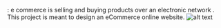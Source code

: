 
: e commerce is selling and buying products over an electronic network . This project is meant to design an eCommerce online website. 
![alt text](http://url/to/img.png)

